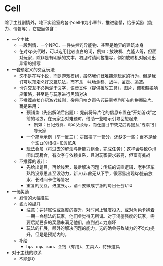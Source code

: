 # Cell
除了主线剧情外，地下实验室的各个cell作为小章节，推进剧情，给予奖励（能力、情报等），它应当包含：
- 一个主体
    - 一段剧情、一个NPC、一件失控的异能物、甚至是诡异的建筑本身
    - 在对kp交代时，可以选用比较直白的词，例如：放映机、克隆人等，但面对玩家，除非是有明确的文本，初见时请间接描写，例如放映机对展现出异常的描写
- 一套预定义的交互玩法
    - 这不是在写小说，而是游戏模组，虽然我们很难揣测玩家的行为，但是我们可以预定义好交互玩法，而不是一味地念稿、战斗、鉴定、追逐。
    - 也许交互不必拘泥于文字，语音文件（提供播放工具），图片，调教骰娘响应策略，甚至是与玩家进行黑暗对决
    - 不推荐直接介绍游戏规则，像是用神之声告诉玩家找到所有的拼图碎片。而是采用：
        - 预铺垫（先出解法后出题）：提前将碎片化的信息布置在“开始游戏”之前的地方，在玩家面对难题时，借助一些暗示引导回想起来
            - 例如：日记残页、npc交谈等，而在题目中或之后再提及“线索”引导玩家
        - 一个简单示例（举一反三）：拼图拼了一部分，还缺少一些；而不是给一个空白的相框+任务纸条
        - 玩法叠加（将过去的解法与新能力组合，完成任务）：这样会导致Cell间出现耦合，有次序与依赖关系，且对玩家要求较高，但富有挑战
    - 不推荐的设计：
        - 先给出题目，再给线索，最后解决问题：传统的调查逻辑，老手轻车熟路没意思甚至没动力，新人/非酋无从下手，很容易出现kp提前放水、长时间卡住等情况
        - 重复的交互，进度展示，请不要做成手游的每日任务1/10
- 一份奖励
    - 剧情的大幅推进
    - 能力的提升
        - 注意：并非属性或强度的提升，对时间上轻度投入、或对角色卡抱着一期一会想法的玩家，他们会觉得无所谓。对于渴望强度的玩家，需要后期更多的奖励来满足他们，直到战斗力崩坏
        - 玩法的扩展，额外的解决问题的能力。这的确会导致战力的不均匀提升，但是是预期内的。
    - 补给
        - hp、mp、san、金钱（有用）、工具人、特殊道具
- 对于主线的联系
    - 不能是0